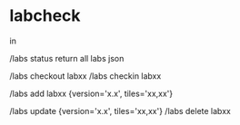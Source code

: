 # labcheck

in

/labs status
  return all labs json

/labs checkout labxx
/labs checkin labxx

/labs add labxx {version='x.x', tiles='xx,xx'}

/labs update {version='x.x', tiles='xx,xx'}
/labs delete labxx
